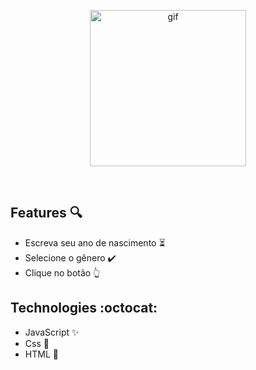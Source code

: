 <p  align="center">
<img  src="https://media.giphy.com/media/YMecnb3DRb8P4tKCJS/giphy.gif" height="250" alt="gif">
</p>
<br/>

## Features :mag:

* Escreva seu ano de nascimento :hourglass_flowing_sand:
* Selecione o gênero :heavy_check_mark:
* Clique no botão :point_up_2:

## Technologies :octocat:
* JavaScript :sparkles:
* Css :nail_care:
* HTML :hammer:	
